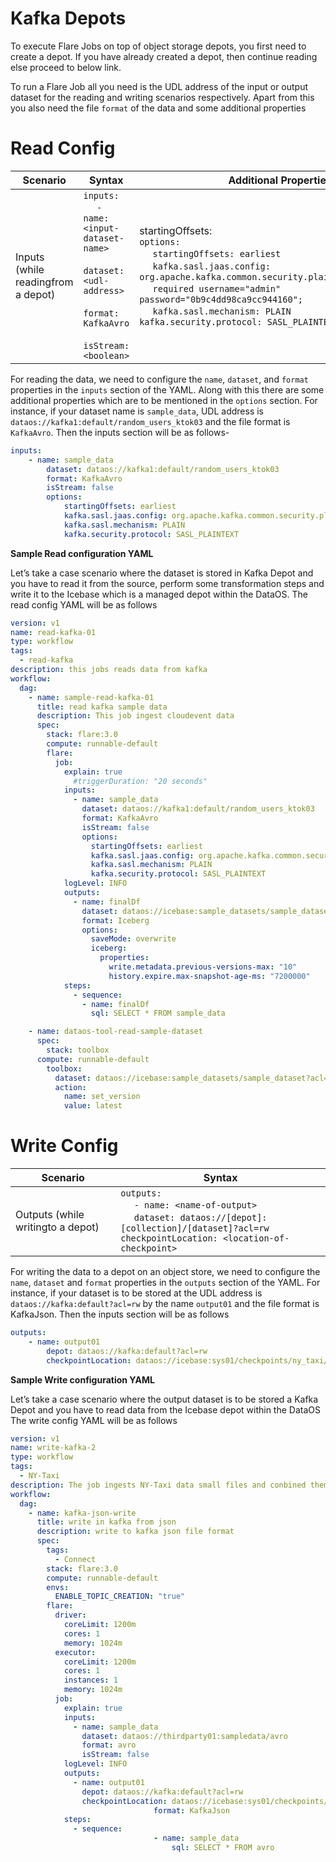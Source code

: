# **Kafka Depots**

To execute Flare Jobs on top of object storage depots, you first need to create a depot. If you have already created a depot, then continue reading else proceed to below link.

To run a Flare Job all you need is the UDL address of the input or output dataset for the reading and writing scenarios respectively. Apart from this you also need the file `format` of the data and some additional properties

# **Read Config**

| Scenario | Syntax | Additional Properties |
| --- | --- | --- |
| Inputs (while readingfrom a depot) | `inputs:` <br>&nbsp;&nbsp;&nbsp;&nbsp; `- name: <input-dataset-name>` <br>&nbsp;&nbsp;&nbsp;&nbsp; `dataset: <udl-address>` <br>&nbsp;&nbsp;&nbsp;&nbsp; `format: KafkaAvro` <br>&nbsp;&nbsp;&nbsp;&nbsp; `isStream: <boolean>` | startingOffsets: <br> `options:` <br>&nbsp;&nbsp;&nbsp;&nbsp; `startingOffsets: earliest` <br>&nbsp;&nbsp;&nbsp;&nbsp; `kafka.sasl.jaas.config: org.apache.kafka.common.security.plain.PlainLoginModule` <br>&nbsp;&nbsp;&nbsp;&nbsp; `required username="admin" password="0b9c4dd98ca9cc944160";` <br>&nbsp;&nbsp;&nbsp;&nbsp; `kafka.sasl.mechanism: PLAIN  kafka.security.protocol: SASL_PLAINTEXT` |

For reading the data, we need to configure the `name`, `dataset`, and `format` properties in the `inputs` section of the YAML. Along with this there are some additional properties which are to be mentioned in the `options` section. For instance, if your dataset name is `sample_data`, UDL address is `dataos://kafka1:default/random_users_ktok03` and the file format is `KafkaAvro`. Then the inputs section will be as follows-

```yaml
inputs:
	- name: sample_data
		dataset: dataos://kafka1:default/random_users_ktok03
		format: KafkaAvro
		isStream: false
		options:
			startingOffsets: earliest
			kafka.sasl.jaas.config: org.apache.kafka.common.security.plain.PlainLoginModule required username="admin" password="0b9c4dd98ca9cc944160";
			kafka.sasl.mechanism: PLAIN
			kafka.security.protocol: SASL_PLAINTEXT
```

**Sample Read configuration YAML**

Let’s take a case scenario where the dataset is stored in Kafka Depot and you have to read it from the source, perform some transformation steps and write it to the Icebase which is a managed depot within the DataOS. The read config YAML will be as follows

```yaml
version: v1
name: read-kafka-01
type: workflow
tags:
  - read-kafka
description: this jobs reads data from kafka
workflow:
  dag:
    - name: sample-read-kafka-01
      title: read kafka sample data
      description: This job ingest cloudevent data
      spec:
        stack: flare:3.0
        compute: runnable-default
        flare:
          job:
            explain: true
              #triggerDuration: "20 seconds"
            inputs:
              - name: sample_data
                dataset: dataos://kafka1:default/random_users_ktok03
                format: KafkaAvro
                isStream: false
                options:
                  startingOffsets: earliest
                  kafka.sasl.jaas.config: org.apache.kafka.common.security.plain.PlainLoginModule required username="admin" password="0b9c4dd98ca9cc944160";
                  kafka.sasl.mechanism: PLAIN
                  kafka.security.protocol: SASL_PLAINTEXT
            logLevel: INFO
            outputs:
              - name: finalDf
                dataset: dataos://icebase:sample_datasets/sample_dataset_kafkaavro?acl=rw
                format: Iceberg
                options:
                  saveMode: overwrite
                  iceberg:
                    properties:
                      write.metadata.previous-versions-max: "10"
                      history.expire.max-snapshot-age-ms: "7200000"
            steps:
              - sequence:
                - name: finalDf
                  sql: SELECT * FROM sample_data

    - name: dataos-tool-read-sample-dataset
      spec:
        stack: toolbox
      compute: runnable-default
        toolbox:
          dataset: dataos://icebase:sample_datasets/sample_dataset?acl=rw
          action:
            name: set_version
            value: latest
```

# **Write Config**

| Scenario | Syntax |
| --- | --- |
| Outputs (while writingto a depot) | `outputs:` <br>&nbsp;&nbsp;&nbsp;&nbsp; `- name: <name-of-output>` <br>&nbsp;&nbsp;&nbsp;&nbsp; `dataset: dataos://[depot]:[collection]/[dataset]?acl=rw` <br> `checkpointLocation: <location-of-checkpoint>` |

For writing the data to a depot on an object store, we need to configure the `name`,  `dataset` and `format` properties in the `outputs` section of the YAML. For instance, if your dataset is to be stored at the UDL address is `dataos://kafka:default?acl=rw` by the name `output01` and the file format is KafkaJson. Then the inputs section will be as follows

```yaml
outputs:
	- name: output01
		depot: dataos://kafka:default?acl=rw
		checkpointLocation: dataos://icebase:sys01/checkpoints/ny_taxi/output01/nyt01?acl=rw
```

**Sample Write configuration YAML**

Let’s take a case scenario where the output dataset is to be stored a Kafka Depot and you have to read data from the Icebase depot within the DataOS The write config YAML will be as follows

```yaml
version: v1
name: write-kafka-2
type: workflow
tags:
  - NY-Taxi
description: The job ingests NY-Taxi data small files and conbined them to one file
workflow:
  dag:
    - name: kafka-json-write
      title: write in kafka from json
      description: write to kafka json file format
      spec:
        tags:
          - Connect
        stack: flare:3.0
        compute: runnable-default
        envs:
          ENABLE_TOPIC_CREATION: "true"
        flare:
          driver:
            coreLimit: 1200m
            cores: 1
            memory: 1024m
          executor:
            coreLimit: 1200m
            cores: 1
            instances: 1
            memory: 1024m
          job:
            explain: true
            inputs:
              - name: sample_data
                dataset: dataos://thirdparty01:sampledata/avro
                format: avro
                isStream: false
            logLevel: INFO
            outputs:
              - name: output01
                depot: dataos://kafka:default?acl=rw
                checkpointLocation: dataos://icebase:sys01/checkpoints/ny_taxi/output01/nyt01?acl=rw
								format: KafkaJson
            steps:
              - sequence: 
								- name: sample_data
									sql: SELECT * FROM avro
```